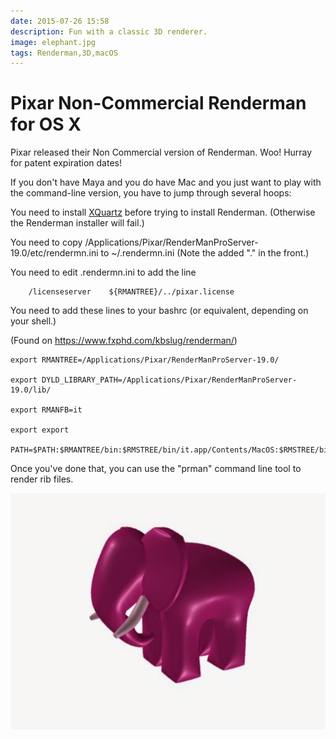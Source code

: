 ```yaml
---
date: 2015-07-26 15:58
description: Fun with a classic 3D renderer.
image: elephant.jpg
tags: Renderman,3D,macOS
---
```


# Pixar Non-Commercial Renderman for OS X

Pixar released their Non Commercial version of Renderman. Woo! Hurray for
patent expiration dates!

If you don't have Maya and you do have Mac and you just want to play with the
command-line version, you have to jump through several hoops:

You need to install [XQuartz](http://xquartz.macosforge.org/) before trying to
install Renderman. (Otherwise the Renderman installer will fail.)

You need to copy /Applications/Pixar/RenderManProServer-19.0/etc/rendermn.ini
to ~/.rendermn.ini  (Note the added "." in the front.)

You need to edit .rendermn.ini to add the line

```
    /licenseserver    ${RMANTREE}/../pixar.license
```

You need to add these lines to your bashrc (or equivalent, depending on your
shell.)

(Found on <https://www.fxphd.com/kbslug/renderman/>)


```shell
export RMANTREE=/Applications/Pixar/RenderManProServer-19.0/

export DYLD_LIBRARY_PATH=/Applications/Pixar/RenderManProServer-19.0/lib/

export RMANFB=it

export export

PATH=$PATH:$RMANTREE/bin:$RMSTREE/bin/it.app/Contents/MacOS:$RMSTREE/bin/slim.app/Contents/MacOS
```

Once you've done that, you can use the "prman" command line tool to render rib
files.

![Renderman Elephant Carving](/assets/posts/2015-07-26-Pixar_Non-Commercial_Renderman_for_OS_X-elephant.jpg)
